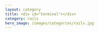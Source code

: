 ```yaml
---
layout: category
title: <div id="terminal"></div>
category: rails
hero_image: /images/categories/rails.jpg
---
```

